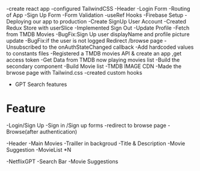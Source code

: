 -create react app
-configured TailwindCSS
-Header
-Login Form
-Routing of App
-Sign Up Form
-Form Validation
-useRef Hooks
-Firebase Setup
-Deploying our app to production
-Create SignUp User Account
-Created Redux Store with userSlice
-Implemented Sign Out
-Update Profile
-Fetch from TMDB Movies
-BugFix:Sign Up user displayName and profile picture update
-BugFix:if the user is not logged Redirect /browse page
-Unsubscribed to the onAuthStateChanged callback
-Add hardcoded values to constants files
-Registered a TMDB movies API & create an app ,get access token
-Get Data from TMDB now playing movies list
-Build the secondary component
-Build Movie list
-TMDB IMAGE CDN
-Made the brwose page with Tailwind.css
-created custom hooks

- GPT Search features

# Feature

-Login/Sign Up
-Sign in /Sign up forms
-redirect to browse page
-Browse(after authentication)

-Header
-Main Movies
-Trailler in backgroud
-Title & Description
-Movie Suggestion
-MovieList \*N

-NetflixGPT
-Search Bar
-Movie Suggestions
